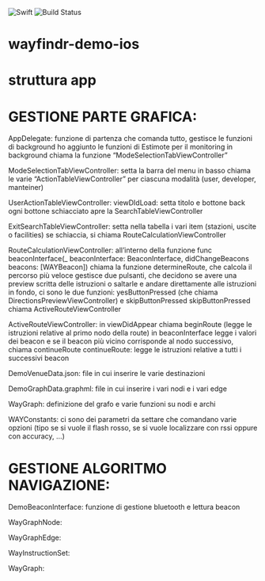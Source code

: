 ![Swift](https://img.shields.io/badge/Swift-3.0-orange.svg)
![Build Status](https://travis-ci.org/wayfindrltd/wayfindr-demo-ios.svg?branch=master)

# wayfindr-demo-ios

# struttura app

# GESTIONE PARTE GRAFICA:

AppDelegate: funzione di partenza che comanda tutto, gestisce le funzioni di background
	ho aggiunto le funzioni di Estimote per il monitoring in background
	chiama la funzione “ModeSelectionTabViewController”

ModeSelectionTabViewController: 
	setta la barra del menu in basso
	chiama le varie “ActionTableViewController” per ciascuna modalità (user, developer, manteiner)

UserActionTableViewController:
	viewDIdLoad: setta titolo e bottone back
	ogni bottone schiacciato apre la SearchTableViewController

ExitSearchTableViewController:
	setta nella tabella i vari item (stazioni, uscite o facilities)
	se schiaccia, si chiama RouteCalculationViewController

RouteCalculationViewController:
	all’interno della funzione
	func beaconInterface(_ beaconInterface: BeaconInterface, didChangeBeacons beacons: [WAYBeacon])
	chiama la funzione determineRoute, che calcola il percorso più veloce
	gestisce due pulsanti, che decidono se avere una preview scritta delle istruzioni o saltarle e andare direttamente alle istruzioni
	in fondo, ci sono le due funzioni: yesButtonPressed (che chiama DirectionsPreviewViewController) e skipButtonPressed
	skipButtonPressed chiama ActiveRouteViewController

ActiveRouteViewController:
	in viewDidAppear chiama beginRoute (legge le istruzioni relative al primo nodo della route)
	in beaconInterface legge i valori dei beacon e se il beacon più vicino corrisponde al nodo 		successivo, chiama continueRoute
	continueRoute: legge le istruzioni relative a tutti i successivi beacon

DemoVenueData.json: file in cui inserire le varie destinazioni

DemoGraphData.graphml: file in cui inserire i vari nodi e i vari edge

WayGraph: definizione del grafo e varie funzioni su nodi e archi
	
WAYConstants: ci sono dei parametri da settare che comandano varie opzioni (tipo se si vuole il flash rosso, se si vuole localizzare con rssi oppure con accuracy, …)

# GESTIONE ALGORITMO NAVIGAZIONE:

DemoBeaconInterface: funzione di gestione bluetooth e lettura beacon

WayGraphNode:

WayGraphEdge:

WayInstructionSet:

WayGraph:
